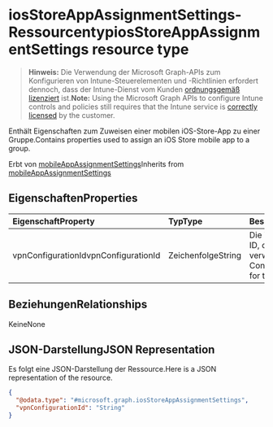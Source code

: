 # <a name="iosstoreappassignmentsettings-resource-type"></a><span data-ttu-id="3e0f9-101">iosStoreAppAssignmentSettings-Ressourcentyp</span><span class="sxs-lookup"><span data-stu-id="3e0f9-101">iosStoreAppAssignmentSettings resource type</span></span>

> <span data-ttu-id="3e0f9-102">**Hinweis:** Die Verwendung der Microsoft Graph-APIs zum Konfigurieren von Intune-Steuerelementen und -Richtlinien erfordert dennoch, dass der Intune-Dienst vom Kunden [ordnungsgemäß lizenziert](https://go.microsoft.com/fwlink/?linkid=839381) ist.</span><span class="sxs-lookup"><span data-stu-id="3e0f9-102">**Note:** Using the Microsoft Graph APIs to configure Intune controls and policies still requires that the Intune service is [correctly licensed](https://go.microsoft.com/fwlink/?linkid=839381) by the customer.</span></span>

<span data-ttu-id="3e0f9-103">Enthält Eigenschaften zum Zuweisen einer mobilen iOS-Store-App zu einer Gruppe.</span><span class="sxs-lookup"><span data-stu-id="3e0f9-103">Contains properties used to assign an iOS Store mobile app to a group.</span></span>

<span data-ttu-id="3e0f9-104">Erbt von [mobileAppAssignmentSettings](../resources/intune_apps_mobileappassignmentsettings.md)</span><span class="sxs-lookup"><span data-stu-id="3e0f9-104">Inherits from [mobileAppAssignmentSettings](../resources/intune_apps_mobileappassignmentsettings.md)</span></span>

## <a name="properties"></a><span data-ttu-id="3e0f9-105">Eigenschaften</span><span class="sxs-lookup"><span data-stu-id="3e0f9-105">Properties</span></span>
|<span data-ttu-id="3e0f9-106">Eigenschaft</span><span class="sxs-lookup"><span data-stu-id="3e0f9-106">Property</span></span>|<span data-ttu-id="3e0f9-107">Typ</span><span class="sxs-lookup"><span data-stu-id="3e0f9-107">Type</span></span>|<span data-ttu-id="3e0f9-108">Beschreibung</span><span class="sxs-lookup"><span data-stu-id="3e0f9-108">Description</span></span>|
|:---|:---|:---|
|<span data-ttu-id="3e0f9-109">vpnConfigurationId</span><span class="sxs-lookup"><span data-stu-id="3e0f9-109">vpnConfigurationId</span></span>|<span data-ttu-id="3e0f9-110">Zeichenfolge</span><span class="sxs-lookup"><span data-stu-id="3e0f9-110">String</span></span>|<span data-ttu-id="3e0f9-111">Die VPN-Konfigurations-ID, die für diese App verwendet wird.</span><span class="sxs-lookup"><span data-stu-id="3e0f9-111">The VPN Configuration Id to apply for this app.</span></span>|

## <a name="relationships"></a><span data-ttu-id="3e0f9-112">Beziehungen</span><span class="sxs-lookup"><span data-stu-id="3e0f9-112">Relationships</span></span>
<span data-ttu-id="3e0f9-113">Keine</span><span class="sxs-lookup"><span data-stu-id="3e0f9-113">None</span></span>
## <a name="json-representation"></a><span data-ttu-id="3e0f9-114">JSON-Darstellung</span><span class="sxs-lookup"><span data-stu-id="3e0f9-114">JSON Representation</span></span>
<span data-ttu-id="3e0f9-115">Es folgt eine JSON-Darstellung der Ressource.</span><span class="sxs-lookup"><span data-stu-id="3e0f9-115">Here is a JSON representation of the resource.</span></span>
<!-- {
  "blockType": "resource",
  "baseType": "microsoft.graph.mobileAppAssignmentSettings",
  "@odata.type": "microsoft.graph.iosStoreAppAssignmentSettings"
}
-->
``` json
{
  "@odata.type": "#microsoft.graph.iosStoreAppAssignmentSettings",
  "vpnConfigurationId": "String"
}
```



